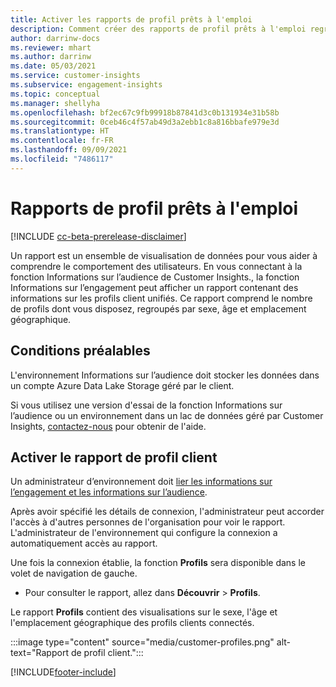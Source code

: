 ```yaml
---
title: Activer les rapports de profil prêts à l'emploi
description: Comment créer des rapports de profil prêts à l'emploi regroupés par sexe, âge et pays d'origine.
author: darrinw-docs
ms.reviewer: mhart
ms.author: darrinw
ms.date: 05/03/2021
ms.service: customer-insights
ms.subservice: engagement-insights
ms.topic: conceptual
ms.manager: shellyha
ms.openlocfilehash: bf2ec67c9fb99918b87841d3c0b131934e31b58b
ms.sourcegitcommit: 0ceb46c4f57ab49d3a2ebb1c8a816bbafe979e3d
ms.translationtype: HT
ms.contentlocale: fr-FR
ms.lasthandoff: 09/09/2021
ms.locfileid: "7486117"
---
```

# <a name="out-of-box-profile-reports"></a>Rapports de profil prêts à l'emploi

[!INCLUDE [cc-beta-prerelease-disclaimer](includes/cc-beta-prerelease-disclaimer.md)]

Un rapport est un ensemble de visualisation de données pour vous aider à comprendre le comportement des utilisateurs. En vous connectant à la fonction Informations sur l’audience de Customer Insights., la fonction Informations sur l’engagement peut afficher un rapport contenant des informations sur les profils client unifiés. Ce rapport comprend le nombre de profils dont vous disposez, regroupés par sexe, âge et emplacement géographique.

## <a name="prerequisites"></a>Conditions préalables

L'environnement Informations sur l’audience doit stocker les données dans un compte Azure Data Lake Storage géré par le client.

Si vous utilisez une version d'essai de la fonction Informations sur l’audience ou un environnement dans un lac de données géré par Customer Insights, [contactez-nous](https://go.microsoft.com/fwlink/?linkid=2145734) pour obtenir de l'aide.  


## <a name="enable-the-customer-profile-report"></a>Activer le rapport de profil client

Un administrateur d’environnement doit [lier les informations sur l’engagement et les informations sur l’audience](integrate-audience-insights-engagement-insights.md).

Après avoir spécifié les détails de connexion, l'administrateur peut accorder l'accès à d'autres personnes de l'organisation pour voir le rapport. L'administrateur de l'environnement qui configure la connexion a automatiquement accès au rapport. 

Une fois la connexion établie, la fonction **Profils** sera disponible dans le volet de navigation de gauche. 

- Pour consulter le rapport, allez dans **Découvrir** > **Profils**.

Le rapport **Profils** contient des visualisations sur le sexe, l'âge et l'emplacement géographique des profils clients connectés.

:::image type="content" source="media/customer-profiles.png" alt-text="Rapport de profil client.":::

[!INCLUDE[footer-include](../includes/footer-banner.md)]